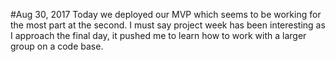 #Aug 30, 2017
Today we deployed our MVP which seems to be working for the most part at the second. I must say project week has been interesting as I approach the final day, it pushed me to learn how to work with a larger group on a code base.
